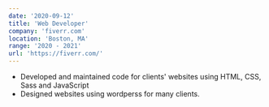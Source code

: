 ```yaml
---
date: '2020-09-12'
title: 'Web Developer'
company: 'fiverr.com'
location: 'Boston, MA'
range: '2020 - 2021'
url: 'https://fiverr.com/'
---
```


- Developed and maintained code for clients' websites using HTML, CSS, Sass and JavaScript
- Designed websites using wordperss for many clients.